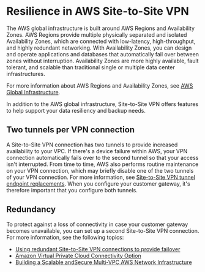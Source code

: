 # Resilience in AWS Site\-to\-Site VPN<a name="disaster-recovery-resiliency"></a>

The AWS global infrastructure is built around AWS Regions and Availability Zones\. AWS Regions provide multiple physically separated and isolated Availability Zones, which are connected with low\-latency, high\-throughput, and highly redundant networking\. With Availability Zones, you can design and operate applications and databases that automatically fail over between zones without interruption\. Availability Zones are more highly available, fault tolerant, and scalable than traditional single or multiple data center infrastructures\. 

For more information about AWS Regions and Availability Zones, see [AWS Global Infrastructure](http://aws.amazon.com/about-aws/global-infrastructure/)\.

In addition to the AWS global infrastructure, Site\-to\-Site VPN offers features to help support your data resiliency and backup needs\.

## Two tunnels per VPN connection<a name="resiliancy-tunnels"></a>

A Site\-to\-Site VPN connection has two tunnels to provide increased availability to your VPC\. If there's a device failure within AWS, your VPN connection automatically fails over to the second tunnel so that your access isn't interrupted\. From time to time, AWS also performs routine maintenance on your VPN connection, which may briefly disable one of the two tunnels of your VPN connection\. For more information, see [Site\-to\-Site VPN tunnel endpoint replacements](endpoint-replacements.md)\. When you configure your customer gateway, it's therefore important that you configure both tunnels\.

## Redundancy<a name="resiliancy-redundancy"></a>

To protect against a loss of connectivity in case your customer gateway becomes unavailable, you can set up a second Site\-to\-Site VPN connection\. For more information, see the following topics:
+ [Using redundant Site\-to\-Site VPN connections to provide failover](vpn-redundant-connection.md)
+ [Amazon Virtual Private Cloud Connectivity Option](https://docs.aws.amazon.com/whitepapers/latest/aws-vpc-connectivity-options/welcome.html)
+ [Building a Scalable andSecure Multi\-VPC AWS Network Infrastructure](https://docs.aws.amazon.com/whitepapers/latest/building-scalable-secure-multi-vpc-network-infrastructure/welcome.html)

